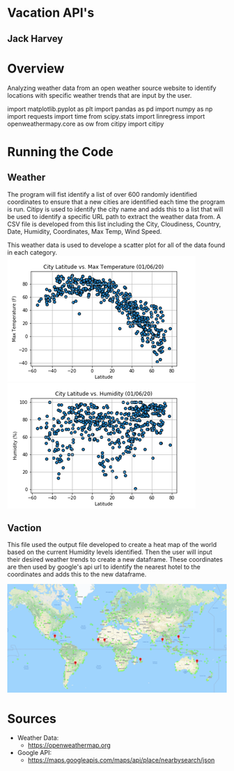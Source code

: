 # Vacation API's
## Jack Harvey 

# Overview 
Analyzing weather data from an open weather source website to identify locations with specific weather trends that are input by the user.

import matplotlib.pyplot as plt
import pandas as pd
import numpy as np
import requests
import time
from scipy.stats import linregress
import openweathermapy.core as ow
from citipy import citipy


# Running the Code
## Weather
The program will fist identify a list of over 600 randomly identified coordinates to ensure that a new cities are identified each time the program is run. Citipy is used to identify the city name and adds this to a list that will be used to identify a specific URL path to extract the weather data from. A CSV file is developed from this list including the City, Cloudiness, Country, Date, Humidity, Coordinates, Max Temp, Wind Speed.

This weather data is used to develope a scatter plot for all of the data found in each category.
![](Output/Fig1.png) ![](Output/Fig2.png)

## Vaction
This file used the output file developed to create a heat map of the world based on the current Humidity levels identified. Then the user will input their desired weather trends to create a new dataframe. These coordinates are then used by google's api url to identify the nearest hotel to the coordinates and adds this to the new dataframe.

![](Output/Geo-Map.png)

# Sources
* Weather Data: 
  * https://openweathermap.org
* Google API:
  * https://maps.googleapis.com/maps/api/place/nearbysearch/json
